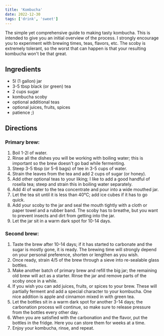 ```yaml
---
title: 'Kombucha'
date: 2022-12-30
tags: ['drink', 'sweet']
---
```


The simple yet comprehensive guide to making tasty kombucha. This is intended to give you an initial overview of the process. I strongly encourage you to experiment with brewing times, teas, flavors, etc. The scoby is extremely tolerant, so the worst that can happen is that your resulting kombucha won't be that great.

## Ingredients

- 5l (1 gallon) jar
- 3-5 tbsp black (or green) tea
- 2 cups sugar
- kombucha scoby
- optional additional teas
- optional juices, fruits, spices
- patience ;)

## Directions

### Primary brew:

1. Boil 1-2l of water.
2. Rinse all the dishes you will be working with boiling water; this is
   important so the brew doesn't go bad while fermenting.
3. Steep 3-5 tbsp (or 5-6 bags) of tee in 3-5 cups of water.
4. Strain the leaves from the tea and add 2 cups of sugar (or honey).
5. Add other optional teas to your liking; I like to add a good handful of
   rosella tea; steep and strain this in boiling water separately.
6. Add 4l of water to the tea concentrate and pour into a wide mouthed jar.
7. Let the tea sit until it is less than 40°C; add ice cubes if it has to go
   quick.
8. Add your scoby to the jar and seal the mouth tightly with a cloth or paper
   towel and a rubber band. The scoby has to breathe, but you want to prevent
   insects and dirt from getting into the jar.
9. Let the jar sit in a warm dark spot for 10-14 days.

### Second brew:

1. Taste the brew after 10-14 days; if it has started to carbonate and the
   sugar is mostly gone, it is ready. The brewing time will strongly depend on
   your personal preference, shorten or lengthen as you wish.
2. Once ready, strain 4/5 of the brew through a sieve into re-sealable glass
   bottles.
3. Make another batch of primary brew and refill the big jar; the remaining old
   brew will act as a starter. Rinse the jar and remove parts of the scoby once
   in a while.
4. If you wish you can add juices, fruits, or spices to your brew. These will
   partially ferment and add a special character to your kombucha. One nice
   addition is apple and cinnamon mixed in with green tea.
5. Let the bottles sit in a warm dark spot for another 3-14 days; the
   carbonation process will continue, so make sure to release pressure from the
   bottles every other day.
6. When you are satisfied with the carbonation and the flavor, put the bottles
   in the fridge. Here you can store them for weeks at a time.
7. Enjoy your kombucha, rinse, and repeat.
